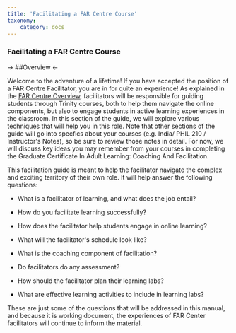 ```yaml
---
title: 'Facilitating a FAR Centre Course'
taxonomy:
    category: docs
---
```


### Facilitating a FAR Centre Course

-> ##Overview <-

Welcome to the adventure of a lifetime!  If you have accepted the position of a FAR Centre Facilitator, you are in for quite an experience!  As explained in the [FAR Centre Overview](https://far.twu.ca/guides/about-twu/far-centres), facilitators will be responsible for guiding students through Trinity courses, both to help them navigate the online components, but also to engage students in active learning experiences in the classroom.  In this section of the guide, we will explore various techniques that will help you in this role.
Note that other sections of the guide will go into specfics about your courses (e.g. India/ PHIL 210 / Instructor's Notes), so be sure to review those notes in detail.  For now, we will discuss key ideas you may remember from your courses in completing the Graduate Certificate In Adult Learning: Coaching And Facilitation.

This facilitation guide is meant to help the facilitator navigate the complex and exciting territory of their own role. It will help answer the following questions:


- <p style='text-align: justify;'>What is a facilitator of learning, and what does the job entail?</p>

- <p style='text-align: justify;'>How do you facilitate learning successfully?</p>

- <p style='text-align: justify;'>How does the facilitator help students engage in online learning?</p>

- <p style='text-align: justify;'>What will the facilitator's schedule look like?</p>

- <p style='text-align: justify;'>What is the coaching component of facilitation?</p>

- <p style='text-align: justify;'>Do facilitators do any assessment?</p>

- <p style='text-align: justify;'>How should the facilitator plan their learning labs?</p>

- <p style='text-align: justify;'>What are effective learning activities to include in learning labs?</p>


These are just some of the questions that will be addressed in this manual, and because it is working document, the experiences of FAR Center facilitators will continue to inform the material.  
